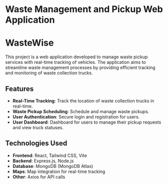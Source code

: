 # Waste Management and Pickup Web Application

# WasteWise

This project is a web application developed to manage waste pickup services with real-time tracking of vehicles. The application aims to streamline waste management processes by providing efficient tracking and monitoring of waste collection trucks.

## Features

- **Real-Time Tracking**: Track the location of waste collection trucks in real-time.
- **Waste Pickup Scheduling**: Schedule and manage waste pickups.
- **User Authentication**: Secure login and registration for users.
- **User Dashboard**: Dashboard for users to manage their pickup requests and view truck statuses.

## Technologies Used

- **Frontend**: React, Tailwind CSS, Vite
- **Backend**: Express.js, Node.js
- **Database**: MongoDB (MongoDB Atlas)
- **Maps**: Map integration for real-time tracking
- **Other**: Axios for API calls